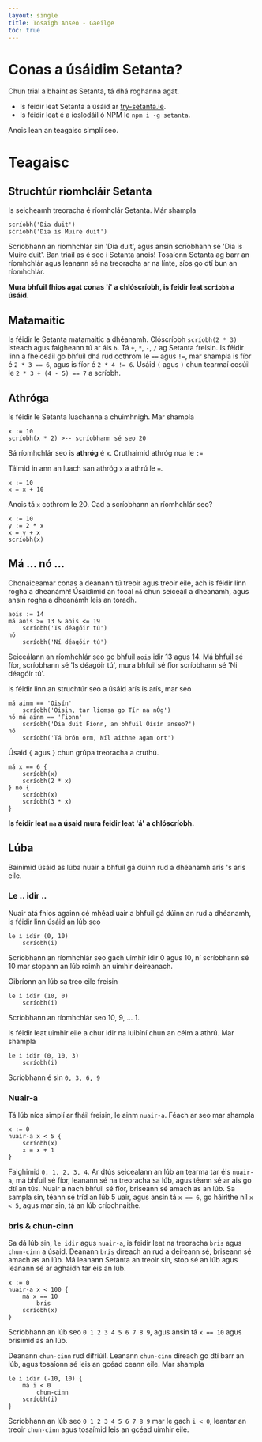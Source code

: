```yaml
---
layout: single
title: Tosaigh Anseo - Gaeilge
toc: true
---
```


# Conas a úsáidim Setanta?

Chun trial a bhaint as Setanta, tá dhá roghanna agat.

- Is féidir leat Setanta a úsáid ar [try-setanta.ie](https://try-setanta.ie).
- Is féidir leat é a íoslodáil ó NPM le `npm i -g setanta`.

Anois lean an teagaisc simplí seo.

# Teagaisc

## Struchtúr riomhcláir Setanta

Is seicheamh treoracha é ríomhclár Setanta. Már shampla

```
scríobh('Dia duit')
scríobh('Dia is Muire duit')
```

Scríobhann an ríomhchlár sin 'Dia duit', agus ansin scríobhann sé 'Dia is Muire duit'. Ban triail as é seo i Setanta anois! Tosaíonn Setanta ag barr an ríomhchlár agus leanann sé na treoracha ar na línte, síos go dtí bun an ríomhchlár.

**Mura bhfuil fhios agat conas 'í' a chlóscríobh, is feidir leat `scriobh` a úsáid.**

## Matamaitic

Is féidir le Setanta matamaitic a dhéanamh. Clóscríobh `scríobh(2 * 3)` isteach agus faigheann tú ar áis `6`. Tá `+`, `*`, `-`, `/` ag Setanta freisin. Is féidir linn a fheiceáil go bhfuil dhá rud cothrom le `==` agus `!=`, mar shampla is fíor é `2 * 3 == 6`, agus is fíor é `2 * 4 != 6`. Usáid `(` agus `)` chun tearmaí cosúil le `2 * 3 + (4 - 5) == 7` a scríobh.

## Athróga

Is féidir le Setanta luachanna a chuimhnigh. Mar shampla

```
x := 10
scríobh(x * 2) >-- scríobhann sé seo 20
```

Sá ríomhchlár seo is **athróg** é `x`. Cruthaimid athróg nua le `:=`

Táimid in ann an luach san athróg `x` a athrú le `=`.

```
x := 10
x = x + 10
```

Anois tá `x` cothrom le 20. Cad a scríobhann an ríomhchlár seo?

```
x := 10
y := 2 * x
x = y + x
scríobh(x)
```

## Má ... nó ...

Chonaiceamar conas a deanann tú treoir agus treoir eile, ach is féidir linn rogha a dheanámh! Úsáidimid an focal `má` chun seiceáil a dheanamh, agus ansin rogha a dheanámh leis an toradh.

```
aois := 14
má aois >= 13 & aois <= 19
    scríobh('Is déagóir tú')
nó
    scríobh('Ní déagóir tú')
```

Seiceálann an ríomhchlár seo go bhfuil `aois` idir 13 agus 14. Má bhfuil sé fíor, scríobhann sé 'Is déagóir tú', mura bhfuil sé fíor scríobhann sé 'Ni déagóir tú'.

Is féidir linn an struchtúr seo a úsáid arís is arís, mar seo

```
má ainm == 'Oisín'
    scríobh('Oisin, tar liomsa go Tír na nÓg')
nó má ainm == 'Fionn'
    scríobh('Dia duit Fionn, an bhfuil Oisín anseo?')
nó
    scríobh('Tá brón orm, Níl aithne agam ort')
```

Úsaid `{` agus `}` chun grúpa treoracha a cruthú.

```
má x == 6 {
    scríobh(x)
    scríobh(2 * x)
} nó {
    scríobh(x)
    scríobh(3 * x)
}
```

**Is feidir leat `ma` a úsaid mura feidir leat 'á' a chlóscríobh.**

## Lúba

Bainimid úsáid as lúba nuair a bhfuil gá dúinn rud a dhéanamh arís 's arís eile.

### Le .. idir ..

Nuair atá fhios againn cé mhéad uair a bhfuil gá dúinn an rud a dhéanamh, is féidir linn úsáid an lúb seo

```
le i idir (0, 10)
    scríobh(i)
```

Scríobhann an ríomhchlár seo gach uimhir idir 0 agus 10, ní scríobhann sé 10 mar stopann an lúb roimh an uimhir deireanach.

Oibríonn an lúb sa treo eile freisin

```
le i idir (10, 0)
    scríobh(i)
```

Scríobhann an ríomhchlár seo 10, 9, ... 1.

Is féidir leat uimhir eile a chur idir na luibíní chun an céim a athrú. Mar shampla

```
le i idir (0, 10, 3)
    scríobh(i)
```

Scríobhann é sin `0, 3, 6, 9`

### Nuair-a

Tá lúb níos simplí ar fháil freisin, le ainm `nuair-a`. Féach ar seo mar shampla

```
x := 0
nuair-a x < 5 {
    scríobh(x)
    x = x + 1
}
```

Faighimid `0, 1, 2, 3, 4`. Ar dtús seicealann an lúb an tearma tar éis `nuair-a`, má bhfuil sé fíor, leanann sé na treoracha sa lúb, agus téann sé ar ais go dtí an tús. Nuair a nach bhfuil sé fíor, briseann sé amach as an lúb. Sa sampla sin, téann sé tríd an lúb 5 uair, agus ansin tá `x == 6`, go háirithe níl `x < 5`, agus mar sin, tá an lúb críochnaithe.

### bris & chun-cinn

Sa dá lúb sin, `le idir` agus `nuair-a`, is feidir leat na treoracha `bris` agus `chun-cinn` a úsaid. Deanann `bris` díreach an rud a deireann sé, briseann sé amach as an lúb. Má leanann Setanta an treoir sin, stop sé an lúb agus leanann sé ar aghaidh tar éis an lúb.

```
x := 0
nuair-a x < 100 {
    má x == 10
        bris
    scríobh(x)
}
```
Scríobhann an lúb seo `0 1 2 3 4 5 6 7 8 9`, agus ansin tá `x == 10` agus brisimid as an lúb.

Deanann `chun-cinn` rud difriúil. Leanann `chun-cinn` díreach go dtí barr an lúb, agus tosaíonn sé leis an gcéad ceann eile. Mar shampla

```
le i idir (-10, 10) {
    má i < 0
        chun-cinn
    scríobh(i)
}
```

Scríobhann an lúb seo `0 1 2 3 4 5 6 7 8 9` mar le gach `i < 0`, leantar an treoir `chun-cinn` agus tosaímid leis an gcéad uimhir eile.
